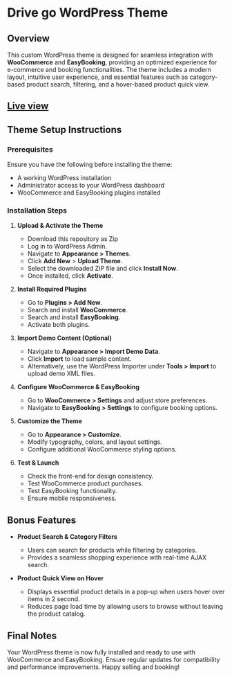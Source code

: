 # Drive go WordPress Theme

## Overview

This custom WordPress theme is designed for seamless integration with **WooCommerce** and **EasyBooking**, providing an optimized experience for e-commerce and booking functionalities. The theme includes a modern layout, intuitive user experience, and essential features such as category-based product search, filtering, and a hover-based product quick view.

## [Live view](https://dev-lamp-u.pantheonsite.io/)

## Theme Setup Instructions

### Prerequisites

Ensure you have the following before installing the theme:

- A working WordPress installation
- Administrator access to your WordPress dashboard
- WooCommerce and EasyBooking plugins installed

### Installation Steps

1. **Upload & Activate the Theme**

   - Download this repository as Zip
   - Log in to WordPress Admin.
   - Navigate to **Appearance > Themes**.
   - Click **Add New** > **Upload Theme**.
   - Select the downloaded ZIP file and click **Install Now**.
   - Once installed, click **Activate**.

2. **Install Required Plugins**

   - Go to **Plugins > Add New**.
   - Search and install **WooCommerce**.
   - Search and install **EasyBooking**.
   - Activate both plugins.

3. **Import Demo Content (Optional)**

   - Navigate to **Appearance > Import Demo Data**.
   - Click **Import** to load sample content.
   - Alternatively, use the WordPress Importer under **Tools > Import** to upload demo XML files.

4. **Configure WooCommerce & EasyBooking**

   - Go to **WooCommerce > Settings** and adjust store preferences.
   - Navigate to **EasyBooking > Settings** to configure booking options.

5. **Customize the Theme**

   - Go to **Appearance > Customize**.
   - Modify typography, colors, and layout settings.
   - Configure additional WooCommerce styling options.

6. **Test & Launch**
   - Check the front-end for design consistency.
   - Test WooCommerce product purchases.
   - Test EasyBooking functionality.
   - Ensure mobile responsiveness.

## Bonus Features

- **Product Search & Category Filters**

  - Users can search for products while filtering by categories.
  - Provides a seamless shopping experience with real-time AJAX search.

- **Product Quick View on Hover**
  - Displays essential product details in a pop-up when users hover over items in 2 second.
  - Reduces page load time by allowing users to browse without leaving the product catalog.

## Final Notes

Your WordPress theme is now fully installed and ready to use with WooCommerce and EasyBooking. Ensure regular updates for compatibility and performance improvements. Happy selling and booking!
